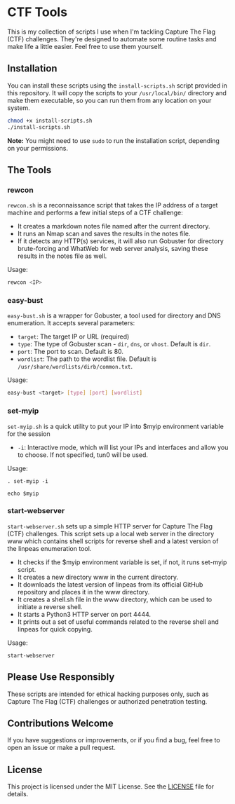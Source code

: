 
# CTF Tools

This is my collection of scripts I use when I'm tackling Capture The Flag (CTF) challenges. They're designed to automate some routine tasks and make life a little easier. Feel free to use them yourself.

## Installation

You can install these scripts using the `install-scripts.sh` script provided in this repository. It will copy the scripts to your `/usr/local/bin/` directory and make them executable, so you can run them from any location on your system.

```bash
chmod +x install-scripts.sh
./install-scripts.sh
```

**Note:** You might need to use `sudo` to run the installation script, depending on your permissions.

## The Tools

### rewcon

`rewcon.sh` is a reconnaissance script that takes the IP address of a target machine and performs a few initial steps of a CTF challenge:

- It creates a markdown notes file named after the current directory.
- It runs an Nmap scan and saves the results in the notes file.
- If it detects any HTTP(s) services, it will also run Gobuster for directory brute-forcing and WhatWeb for web server analysis, saving these results in the notes file as well.

Usage: 
```bash
rewcon <IP>
```

### easy-bust

`easy-bust.sh` is a wrapper for Gobuster, a tool used for directory and DNS enumeration. It accepts several parameters:

- `target`: The target IP or URL (required)
- `type`: The type of Gobuster scan - `dir`, `dns`, or `vhost`. Default is `dir`.
- `port`: The port to scan. Default is 80.
- `wordlist`: The path to the wordlist file. Default is `/usr/share/wordlists/dirb/common.txt`.

Usage: 
```bash
easy-bust <target> [type] [port] [wordlist]
```

### set-myip
`set-myip.sh` is a quick utility to put your IP into $myip environment variable for the session

- `-i`: Interactive mode, which will list your IPs and interfaces and allow you to choose. If not specified, tun0 will be used.

Usage:
```
. set-myip -i

echo $myip
```

### start-webserver
`start-webserver.sh` sets up a simple HTTP server for Capture The Flag (CTF) challenges. This script sets up a local web server in the directory www which contains shell scripts for reverse shell and a latest version of the linpeas enumeration tool.

- It checks if the $myip environment variable is set, if not, it runs set-myip script.
- It creates a new directory www in the current directory.
- It downloads the latest version of linpeas from its official GitHub repository and places it in the www directory.
- It creates a shell.sh file in the www directory, which can be used to initiate a reverse shell.
- It starts a Python3 HTTP server on port 4444.
- It prints out a set of useful commands related to the reverse shell and linpeas for quick copying.

Usage:

```
start-webserver
```

## Please Use Responsibly

These scripts are intended for ethical hacking purposes only, such as Capture The Flag (CTF) challenges or authorized penetration testing.

## Contributions Welcome

If you have suggestions or improvements, or if you find a bug, feel free to open an issue or make a pull request.

## License

This project is licensed under the MIT License. See the [LICENSE](LICENSE.md) file for details.

